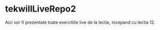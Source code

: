 # tekwillLiveRepo2

Aici vor fi prezentate toate exercitiile live de la lectie, incepand cu lectia 12.